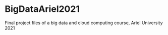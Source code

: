 # BigDataAriel2021
Final project files of a big data and cloud computing course, Ariel University 2021
